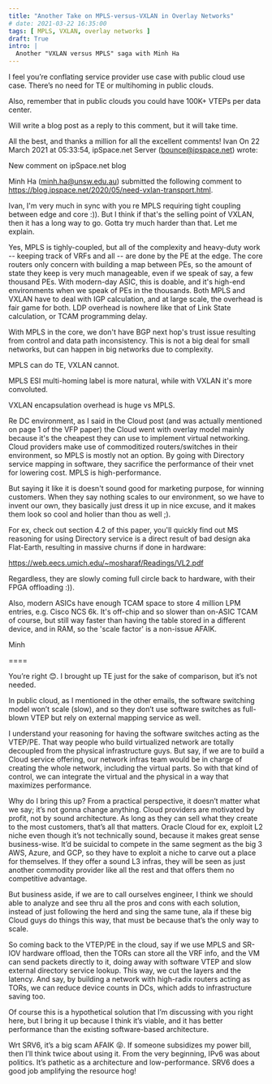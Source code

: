 ```yaml
---
title: "Another Take on MPLS-versus-VXLAN in Overlay Networks"
# date: 2021-03-22 16:35:00
tags: [ MPLS, VXLAN, overlay networks ]
draft: True
intro: |
  Another "VXLAN versus MPLS" saga with Minh Ha
---
```

I feel you’re conflating service provider use case with public cloud use case. There’s no need for TE or multihoming in public clouds.

Also, remember that in public clouds you could have 100K+ VTEPs per data center.

Will write a blog post as a reply to this comment, but it will take time.

All the best, and thanks a million for all the excellent comments!
Ivan
On 22 March 2021 at 05:33:54, ipSpace.net Server (bounce@ipspace.net) wrote:

New comment on ipSpace.net blog

Minh Ha (minh.ha@unsw.edu.au) submitted the following comment to https://blog.ipspace.net/2020/05/need-vxlan-transport.html.

Ivan, I'm very much in sync with you re MPLS requiring tight coupling between edge and core :)). But I think if that's the selling point of VXLAN, then it has a long way to go. Gotta try much harder than that. Let me explain.

Yes, MPLS is tighly-coupled, but all of the complexity and heavy-duty work -- keeping track of VRFs and all -- are done by the PE at the edge. The core routers only concern with building a map between PEs, so the amount of state they keep is very much manageable, even if we speak of say, a few thousand PEs. With modern-day ASIC, this is doable, and it's high-end environments when we speak of PEs in the thousands. Both MPLS and VXLAN have to deal with IGP calculation, and at large scale, the overhead is fair game for both. LDP overhead is nowhere like that of Link State calculation, or TCAM programming delay.

With MPLS in the core, we don't have BGP next hop's trust issue resulting from control and data path inconsistency. This is not a big deal for small networks, but can happen in big networks due to complexity.

MPLS can do TE, VXLAN cannot.

MPLS ESI multi-homing label is more natural, while with VXLAN it's more convoluted.

VXLAN encapsulation overhead is huge vs MPLS.

Re DC environment, as I said in the Cloud post (and was actually mentioned on page 1 of the VFP paper) the Cloud went with overlay model mainly because it's the cheapest they can use to implement virtual networking. Cloud providers make use of commoditized routers/switches in their environment, so MPLS is mostly not an option. By going with Directory service mapping in software, they sacrifice the performance of their vnet for lowering cost. MPLS is high-performance.

But saying it like it is doesn't sound good for marketing purpose, for winning customers. When they say nothing scales to our environment, so we have to invent our own, they basically just dress it up in nice excuse, and it makes them look so cool and holier than thou as well ;).

For ex, check out section 4.2 of this paper, you'll quickly find out MS reasoning for using Directory service is a direct result of bad design aka Flat-Earth, resulting in massive churns if done in hardware:

https://web.eecs.umich.edu/~mosharaf/Readings/VL2.pdf

Regardless, they are slowly coming full circle back to hardware, with their FPGA offloading :)).

Also, modern ASICs have enough TCAM space to store 4 million LPM entries, e.g. Cisco NCS 6k. It's off-chip and so slower than on-ASIC TCAM of course, but still way faster than having the table stored in a different device, and in RAM, so the 'scale factor' is a non-issue AFAIK.

Minh

====

You’re right 😊. I brought up TE just for the sake of comparison, but it’s not needed.

 

In public cloud, as I mentioned in the other emails, the software switching model won’t scale (slow), and so they don’t use software switches as full-blown VTEP but rely on external mapping service as well.

 

I understand your reasoning for having the software switches acting as the VTEP/PE. That way people who build virtualized network are totally decoupled from the physical infrastructure guys. But say, if we are to build a Cloud service offering, our network infras team would be in charge of creating the whole network, including the virtual parts. So with that kind of control, we can integrate the virtual and the physical in a way that maximizes performance.

 

Why do I bring this up? From a practical perspective, it doesn’t matter what we say; it’s not gonna change anything. Cloud providers are motivated by profit, not by sound architecture. As long as they can sell what they create to the most customers, that’s all that matters. Oracle Cloud for ex, exploit L2 niche even though it’s not technically sound, because it makes great sense business-wise. It’d be suicidal to compete in the same segment as the big 3 AWS, Azure, and GCP, so they have to exploit a niche to carve out a place for themselves. If they offer a sound L3 infras, they will be seen as just another commodity provider like all the rest and that offers them no competitive advantage.

 

But business aside, if we are to call ourselves engineer, I think we should able to analyze and see thru all the pros and cons with each solution, instead of just following the herd and sing the same tune, ala if these big Cloud guys do things this way, that must be because that’s the only way to scale.

 

So coming back to the VTEP/PE in the cloud, say if we use MPLS and SR-IOV hardware offload, then the TORs can store all the VRF info, and the VM can send packets directly to it, doing away with software VTEP and slow external directory service lookup. This way, we cut the layers and the latency. And say, by building a network with high-radix routers acting as TORs, we can reduce device counts in DCs, which adds to infrastructure saving too.

 

Of course this is a hypothetical solution that I’m discussing with you right here, but I bring it up because I think it’s viable, and it has better performance than the existing software-based architecture.

 

Wrt SRV6, it’s a big scam AFAIK 😝. If someone subsidizes my power bill, then I’ll think twice about using it. From the very beginning, IPv6 was about politics. It’s pathetic as a architecture and low-performance. SRV6 does a good job amplifying the resource hog!